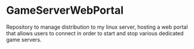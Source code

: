 # GameServerWebPortal
Repository to manage distribution to my linux server, hosting a web portal that allows users to connect in order to start and stop various dedicated game servers.
